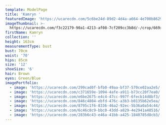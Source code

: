 ```yaml
---
template: ModelPage
title: 'Kamryn '
featuredImage: 'https://ucarecdn.com/5c6be24d-89d2-4d4a-a664-4e700b86299b/'
imageThumbnail: >-
  https://ucarecdn.com/f3c22179-90a1-4213-af08-7cf209cc3b8d/-/crop/669x749/109,0/-/preview/
firstName: Kamryn
collection: ''
height: 163cm
measurementType: bust
bust: 70cm
waist: '70'
hips: 85cm
size: '12'
shoeSize: '6'
hair: Brown
eyes: Green/Blue
imagePortfolio:
  - image: 'https://ucarecdn.com/299cad0f-bfb0-49aa-bf37-570ce02aa2e5/'
  - image: 'https://ucarecdn.com/c371659e-1094-4afe-a911-b73cc20f7ea0/'
  - image: 'https://ucarecdn.com/e6be2675-e4c4-47cc-997f-6fecb14d8bf3/'
  - image: 'https://ucarecdn.com/846c4804-ebfd-476c-a3b3-b0135b62e5ea/'
  - image: 'https://ucarecdn.com/8795c1f6-8336-46a2-92ec-5b36a0a54c44/'
  - image: 'https://ucarecdn.com/6c46c8c9-bbc0-43dd-a829-4e2941a48516/'
  - image: 'https://ucarecdn.com/283b6c43-e46a-41bb-a425-1840785d8cb3/'
---
```


